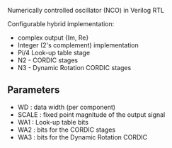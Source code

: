 Numerically controlled oscillator (NCO) in Verilog RTL

Configurable hybrid implementation:
  * complex output {Im, Re}
  * Integer (2's complement) implementation
  * Pi/4 Look-up table stage
  * N2 - CORDIC stages
  * N3 - Dynamic Rotation CORDIC stages

## Parameters
  * WD : data width (per component)
  * SCALE : fixed point magnitude of the output signal
  * WA1 : Look-up table bits
  * WA2 : bits for the CORDIC stages
  * WA3 : bits for the Dynamic Rotation CORDIC
